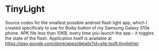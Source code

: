 # TinyLight
Source codes for the smallest possible android flash light app, which I created specificaly to use for Bixby button of my Samsung Galaxy S10e phone. APK file less than 10KB, every time you launch the app - it toggles the state of the flash. Application itself is available at https://play.google.com/store/apps/details?id=site.tsoft.tinylighter
